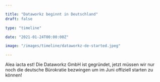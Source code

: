 ```yaml
---

title: "Dataworkz beginnt in Deutschland"
draft: false

type: "timeline"

date: "2021-01-24T00:00:00Z"

image: "/images/timeline/dataworkz-de-started.jpeg"

---
```


Alea iacta est! Die Dataworkz GmbH ist gegründet, jetzt müssen wir nur noch die deutsche Bürokratie bezwingen um im Juni offiziell starten zu können!

